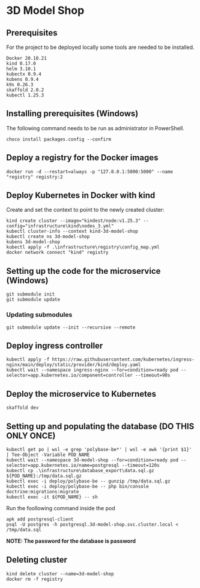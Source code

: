 # 3D Model Shop
## Prerequisites
For the project to be deployed locally some tools are needed to be installed.
```
Docker 20.10.21
kind 0.17.0
helm 3.10.1
kubectx 0.9.4
kubens 0.9.4
k9s 0.26.3
skaffold 2.0.2
kubectl 1.25.3
```
## Installing prerequisites (Windows)
The following command needs to be run as administrator in PowerShell.
``` 
choco install packages.config --confirm 
```
## Deploy a registry for the Docker images
```
docker run -d --restart=always -p "127.0.0.1:5000:5000" --name "registry" registry:2
```
## Deploy Kubernetes in Docker with kind
Create and set the context to point to the newly created cluster:
```
kind create cluster --image="kindest/node:v1.25.3" --config="infrastructure\kind\nodes_3.yml"
kubectl cluster-info --context kind-3d-model-shop
kubectl create ns 3d-model-shop
kubens 3d-model-shop
kubectl apply -f .\infrastructure\registry\config_map.yml
docker network connect "kind" registry
```
## Setting up the code for the microservice (Windows)
```
git submodule init
git submodule update
```
### Updating submodules
```
git submodule update --init --recursive --remote
```
## Deploy ingress controller
```
kubectl apply -f https://raw.githubusercontent.com/kubernetes/ingress-nginx/main/deploy/static/provider/kind/deploy.yaml
kubectl wait --namespace ingress-nginx --for=condition=ready pod --selector=app.kubernetes.io/component=controller --timeout=90s
```
## Deploy the microservice to Kubernetes
```
skaffold dev
```
## Setting up and populating the database (DO THIS ONLY ONCE)
```
kubectl get po | wsl -e grep 'polybase-be*' | wsl -e awk '{print $1}' | Tee-Object -Variable POD_NAME
kubectl wait --namespace 3d-model-shop --for=condition=ready pod --selector=app.kubernetes.io/name=postgresql --timeout=120s
kubectl cp .\infrastructure\database_export\data.sql.gz ${POD_NAME}:/tmp/data.sql.gz
kubectl exec -i deploy/polybase-be -- gunzip /tmp/data.sql.gz
kubectl exec -i deploy/polybase-be -- php bin/console doctrine:migrations:migrate
kubectl exec -it ${POD_NAME} -- sh
```
Run the foollowing command inside the pod
```
apk add postgresql-client
psql -U postgres -h postgresql.3d-model-shop.svc.cluster.local < /tmp/data.sql
```
**NOTE: The password for the database is password**
## Deleting cluster
```
kind delete cluster --name=3d-model-shop
docker rm -f registry
```